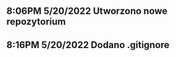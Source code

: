 8:06PM 5/20/2022
Utworzono nowe repozytorium
--------------

8:16PM 5/20/2022
Dodano .gitignore
--------------